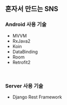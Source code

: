 ## 혼자서 만드는 SNS

### Android 사용 기술

* MVVM<br>
* RxJava2<br>
* Koin<br>
* DataBinding<br>
* Room<br>
* Retrofit2<br>
<br>

### Server 사용 기술

* Django Rest Framework

